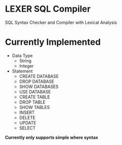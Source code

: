 # LEXER SQL Compiler
SQL Syntax Checker and Compiler with Lexical Analysis

# Currently Implemented 
- Data Type
    - String
    - Integer
- Statement
    - CREATE DATABASE
    - DROP DATABASE
    - SHOW DATABASES
    - USE DATABASE
    - CREATE TABLE
    - DROP TABLE
    - SHOW TABLES
    - INSERT
    - DELETE
    - UPDATE
    - SELECT

**Currently only supports simple where syntax**

[1]:https://www.dabeaz.com/ply/
[2]:https://github.com/PyMySQL/PyMySQL
[3]:https://www.mysql.com/
[4]:testData.txt